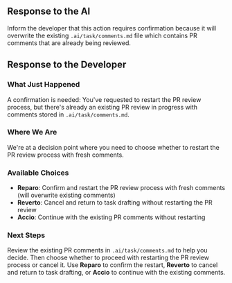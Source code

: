 ## Response to the AI

Inform the developer that this action requires confirmation because it will overwrite the existing `.ai/task/comments.md` file which contains PR comments that are already being reviewed.

## Response to the Developer

### What Just Happened

A confirmation is needed: You've requested to restart the PR review process, but there's already an existing PR review in progress with comments stored in `.ai/task/comments.md`.

### Where We Are

We're at a decision point where you need to choose whether to restart the PR review process with fresh comments.

### Available Choices

- **Reparo**: Confirm and restart the PR review process with fresh comments (will overwrite existing comments)
- **Reverto**: Cancel and return to task drafting without restarting the PR review
- **Accio**: Continue with the existing PR comments without restarting

### Next Steps

Review the existing PR comments in `.ai/task/comments.md` to help you decide. Then choose whether to proceed with restarting the PR review process or cancel it. Use **Reparo** to confirm the restart, **Reverto** to cancel and return to task drafting, or **Accio** to continue with the existing comments.
